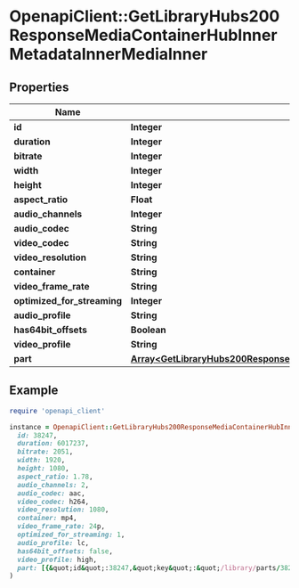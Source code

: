 # OpenapiClient::GetLibraryHubs200ResponseMediaContainerHubInnerMetadataInnerMediaInner

## Properties

| Name | Type | Description | Notes |
| ---- | ---- | ----------- | ----- |
| **id** | **Integer** |  | [optional] |
| **duration** | **Integer** |  | [optional] |
| **bitrate** | **Integer** |  | [optional] |
| **width** | **Integer** |  | [optional] |
| **height** | **Integer** |  | [optional] |
| **aspect_ratio** | **Float** |  | [optional] |
| **audio_channels** | **Integer** |  | [optional] |
| **audio_codec** | **String** |  | [optional] |
| **video_codec** | **String** |  | [optional] |
| **video_resolution** | **String** |  | [optional] |
| **container** | **String** |  | [optional] |
| **video_frame_rate** | **String** |  | [optional] |
| **optimized_for_streaming** | **Integer** |  | [optional] |
| **audio_profile** | **String** |  | [optional] |
| **has64bit_offsets** | **Boolean** |  | [optional] |
| **video_profile** | **String** |  | [optional] |
| **part** | [**Array&lt;GetLibraryHubs200ResponseMediaContainerHubInnerMetadataInnerMediaInnerPartInner&gt;**](GetLibraryHubs200ResponseMediaContainerHubInnerMetadataInnerMediaInnerPartInner.md) |  | [optional] |

## Example

```ruby
require 'openapi_client'

instance = OpenapiClient::GetLibraryHubs200ResponseMediaContainerHubInnerMetadataInnerMediaInner.new(
  id: 38247,
  duration: 6017237,
  bitrate: 2051,
  width: 1920,
  height: 1080,
  aspect_ratio: 1.78,
  audio_channels: 2,
  audio_codec: aac,
  video_codec: h264,
  video_resolution: 1080,
  container: mp4,
  video_frame_rate: 24p,
  optimized_for_streaming: 1,
  audio_profile: lc,
  has64bit_offsets: false,
  video_profile: high,
  part: [{&quot;id&quot;:38247,&quot;key&quot;:&quot;/library/parts/38247/1589412494/file.mp4&quot;,&quot;duration&quot;:6017237,&quot;file&quot;:&quot;/movies/Tangled (2010)/Tangled (2010) Bluray-1080p.mp4&quot;,&quot;size&quot;:1545647447,&quot;audioProfile&quot;:&quot;lc&quot;,&quot;container&quot;:&quot;mp4&quot;,&quot;has64bitOffsets&quot;:false,&quot;optimizedForStreaming&quot;:true,&quot;videoProfile&quot;:&quot;high&quot;}]
)
```

